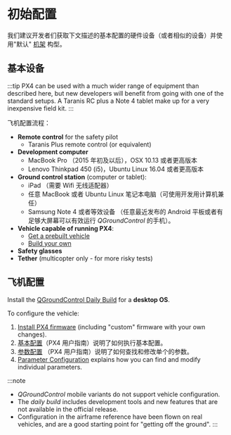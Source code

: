 # 初始配置

我们建议开发者们获取下文描述的基本配置的硬件设备（或者相似的设备）并使用"默认" [机架](../airframes/airframe_reference.md) 构型。

## 基本设备

:::tip
PX4 can be used with a much wider range of equipment than described here, but new developers will benefit from going with one of the standard setups.
A Taranis RC plus a Note 4 tablet make up for a very inexpensive field kit.
:::

飞机配置流程：

- **Remote control** for the safety pilot
  - Taranis Plus remote control (or equivalent)
- **Development computer**
  * MacBook Pro （2015 年初及以后），OSX 10.13 或者更高版本
  * Lenovo Thinkpad 450 (i5)，Ubuntu Linux 16.04 或者更高版本
- **Ground control station** (computer or tablet):
  * iPad （需要 Wifi 无线适配器）
  * 任意 MacBook 或者 Ubuntu Linux 笔记本电脑（可使用开发用计算机兼任）
  * Samsung Note 4 或者等效设备 （任意最近发布的 Android 平板或者有足够大屏幕可以有效运行 *QGroundControl* 的手机）。
- **Vehicle capable of running PX4**:
  - [Get a prebuilt vehicle](../complete_vehicles/README.md)
  - [Build your own](../airframes/README.md)
- **Safety glasses**
- **Tether** (multicopter only - for more risky tests)

## 飞机配置

Install the [QGroundControl Daily Build](https://docs.qgroundcontrol.com/master/en/releases/daily_builds.html) for a **desktop OS**.

To configure the vehicle:
1. [Install PX4 firmware](../config/firmware.md#installing-px4-main-beta-or-custom-firmware) (including "custom" firmware with your own changes).
1. [基本配置](https://docs.px4.io/en/config/)（PX4 用户指南）说明了如何执行基本配置。
1. [参数配置](https://docs.px4.io/en/advanced_config/parameters.html) （PX4 用户指南）说明了如何查找和修改单个的参数。
1. [Parameter Configuration](../advanced_config/parameters.md) explains how you can find and modify individual parameters.

:::note
- *QGroundControl* mobile variants do not support vehicle configuration.
- The *daily build* includes development tools and new features that are not available in the official release.
- Configuration in the airframe reference have been flown on real vehicles, and are a good starting point for "getting off the ground".
:::
